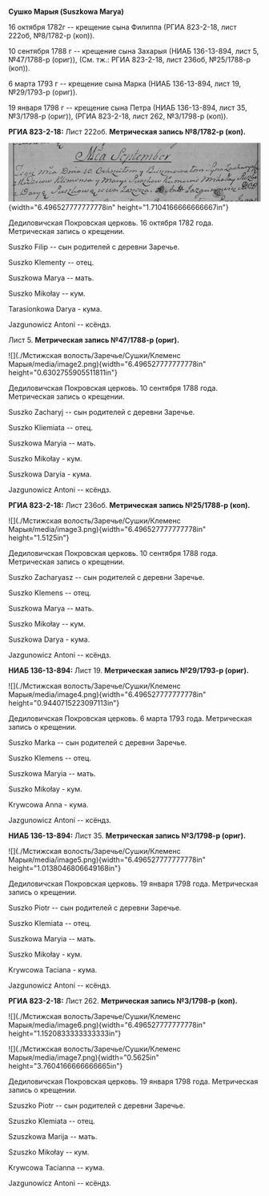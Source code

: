 **Сушко Марыя (Suszkowa Marya)**

16 октября 1782г -- крещение сына Филиппа (РГИА 823-2-18, лист 222об,
№8/1782-р (коп)).

10 сентября 1788 г -- крещение сына Захарыя (НИАБ 136-13-894, лист 5,
№47/1788-р (ориг)), (См. тж.: РГИА 823-2-18, лист 236об, №25/1788-р
(коп)).

6 марта 1793 г -- крещение сына Марка (НИАБ 136-13-894, лист 19,
№29/1793-р (ориг)).

19 января 1798 г -- крещение сына Петра (НИАБ 136-13-894, лист 35,
№3/1798-р (ориг)), (РГИА 823-2-18, лист 262, №3/1798-р (коп)).

**РГИА 823-2-18:** Лист 222об. **Метрическая запись №8/1782-р (коп).**

![](./media/b768fbf60d878744468677e461c5d002c7a9748c.png){width="6.496527777777778in"
height="1.7104166666666667in"}

Дедиловичская Покровская церковь. 16 октября 1782 года. Метрическая
запись о крещении.

Suszko Filip -- сын родителей с деревни Заречье.

Suszko Klementy -- отец.

Suszkowa Marya -- мать.

Suszko Mikołay -- кум.

Tarasionkowa Darya - кума.

Jazgunowicz Antoni -- ксёндз.

Лист 5. **Метрическая запись №47/1788-р (ориг).**

![](./Мстижская волость/Заречье/Сушки/Клеменс Марыя/media/image2.png){width="6.496527777777778in"
height="0.6302755905511811in"}

Дедиловичская Покровская церковь. 10 сентября 1788 года. Метрическая
запись о крещении.

Suszko Zacharyj -- сын родителей с деревни Заречье.

Suszko Kliemiata -- отец.

Suszkowa Maryia -- мать.

Suszko Mikołay - кум.

Suszkowa Daryia - кума.

Jazgunowicz Antoni -- ксёндз.

**РГИА 823-2-18:** Лист 236об. **Метрическая запись №25/1788-р (коп).**

![](./Мстижская волость/Заречье/Сушки/Клеменс Марыя/media/image3.png){width="6.496527777777778in"
height="1.5125in"}

Дедиловичская Покровская церковь. 10 сентября 1788 года. Метрическая
запись о крещении.

Suszko Zacharyasz -- сын родителей с деревни Заречье.

Suszko Klemens -- отец.

Suszkowa Marya -- мать.

Suszko Mikołay -- кум.

Suszkowa Darya - кума.

Jazgunowicz Antoni -- ксёндз.

**НИАБ 136-13-894:** Лист 19. **Метрическая запись №29/1793-р (ориг).**

![](./Мстижская волость/Заречье/Сушки/Клеменс Марыя/media/image4.png){width="6.496527777777778in"
height="0.9440715223097113in"}

Дедиловичская Покровская церковь. 6 марта 1793 года. Метрическая запись
о крещении.

Suszko Marka -- сын родителей с деревни Заречье.

Suszko Klemens -- отец.

Suszkowa Maryia -- мать.

Suszko Mikołay - кум.

Krywcowa Anna - кума.

Jazgunowicz Antoni -- ксёндз.

**НИАБ 136-13-894:** Лист 35. **Метрическая запись №3/1798-р (ориг).**

![](./Мстижская волость/Заречье/Сушки/Клеменс Марыя/media/image5.png){width="6.496527777777778in"
height="1.0138046806649168in"}

Дедиловичская Покровская церковь. 19 января 1798 года. Метрическая
запись о крещении.

Suszko Piotr -- сын родителей с деревни Заречье.

Suszko Klemiata -- отец.

Suszkowa Maryia -- мать.

Suszko Mikołay - кум.

Krywcowa Taciana - кума.

Jazgunowicz Antoni -- ксёндз.

**РГИА 823-2-18:** Лист 262. **Метрическая запись №3/1798-р (коп).**

![](./Мстижская волость/Заречье/Сушки/Клеменс Марыя/media/image6.png){width="6.496527777777778in"
height="1.1520833333333333in"}

![](./Мстижская волость/Заречье/Сушки/Клеменс Марыя/media/image7.png){width="0.5625in"
height="3.7604166666666665in"}

Дедиловичская Покровская церковь. 19 января 1798 года. Метрическая
запись о крещении.

Szuszko Piotr -- сын родителей с деревни Заречье.

Szuszko Klemiata -- отец.

Szuszkowa Marija -- мать.

Szuszko Mikołay -- кум.

Krywcowa Tacianna -- кума.

Jazgunowicz Antoni -- ксёндз.

